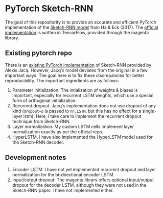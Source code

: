 # PyTorch Sketch-RNN

The goal of this repositority is to provide an accurate and efficient PyTorch implementation of the [Sketch-RNN model](https://arxiv.org/abs/1704.03477) from Ha & Eck (2017). The [official implementation](https://github.com/tensorflow/magenta/blob/master/magenta/models/sketch_rnn/README.md) is written in TensorFlow, provided through the magenta library.

## Existing pytorch repo

There is an [existing PyTorch implementation](https://github.com/alexis-jacq/Pytorch-Sketch-RNN) of Sketch-RNN provided by Alexis Jacq. However, Jacq's model deviates from the original in a few important ways. The goal here is to fix these discrepancies for better reproducibility. The important ingredients are as follows:
1. Parameter initialization. The intialization of weights & biases is important, especially for recurrent LSTM weights, which use a special form of orthogonal initialization.
2. Recurrent dropout. Jacq's implementation does not use dropout of any kind (`dropout=p` is passed to `nn.LSTM`, but this has no effect for a single-layer lstm). Here, I take care to implement the recurrent dropout technique from Sketch-RNN.
3. Layer normalization. My custom LSTM cells implement layer normalization exactly as per the official repo.
4. HyperLSTM. I have also implemented the HyperLSTM model used for the Sketch-RNN decoder.

## Development notes
1. Encoder LSTM: I have not yet implemented recurrent dropout and layer normalization for the bi-directional encoder LSTM.
2. Input/output dropout: The magenta library offers optional input/output dropout for the decoder LSTM, although they were not used in the Sketch-RNN paper. I have not implemented either.